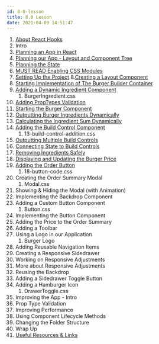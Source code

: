 ```yaml
---
id: 8-0-lesson
title: 8.0 Lesson
date: 2021-04-09 14:51:47
---
```


1. [About React Hooks](8-1-about-react-hooks)
2. Intro
3. [Planning an App in React](8-3-planning-app-in-react)
4. [Planning our App - Layout and Component Tree](8-4-planning-app-layout-and-component-tree.md)
5. [Planning the State](8-5-planing-state)
6. [MUST READ Enabling CSS Modules](8-6-must-read-enabling-css-module)
7. [Setting Up the Project](8-7-setting-up-project)
8.[Creating a Layout Component](8-8-creating-layout-component)
9. [Starting Implementation of The Burger Builder Container](8-9-starting-implementation-burger-builder-container)
10. [Adding a Dynamic Ingredient Component](8-10-adding-dynamic-ingredient-component)
    1. BurgerIngredient.css
11. [Adding PropTypes Validation](8-11-adding-prop-type-validation)
12. [Starting the Burger Component](8-12-starting-burger-component)
13. [Outputting Burger Ingredients Dynamically](8-13-outputting-burger-ingredients-dynamically)
14. [Calculating the Ingredient Sum Dynamically](8-14-calculating-ingredient-sum-dynamically)
15. [Adding the Build Control Component](8-15-adding-build-control-component)
    1. 13-build-control-addition.css
16. [Outputting Multiple Build Controls](8-16-outputting-multiple-build-controls)
17. [Connecting State to Build Controls](8-17-connecting-state-to-build-controls)
18. [Removing Ingredients Safely](8-18-removing-igredients-safely)
19. [Displaying and Updating the Burger Price](8-19-displaying-and-updating-burger-price)
20. [Adding the Order Button](8-20-adding-order-button)
    1. 18-button-code.css
21. Creating the Order Summary Modal
    1. Modal.css
22. Showing & Hiding the Modal (with Animation)
23. Implementing the Backdrop Component
24. Adding a Custom Button Component
    1. Button.css
25. Implementing the Button Component
26. Adding the Price to the Order Summary
27. Adding a Toolbar
28. Using a Logo in our Application
    1. Burger Logo
29. Adding Reusable Navigation Items
30. Creating a Responsive Sidedrawer
31. Working on Responsive Adjustments
32. More about Responsive Adjustments
33. Reusing the Backdrop
34. Adding a Sidedrawer Toggle Button
35. Adding a Hamburger Icon
    1. DrawerToggle.css
36. Improving the App - Intro
37. Prop Type Validation
38. Improving Performance
39. Using Component Lifecycle Methods
40. Changing the Folder Structure
41. Wrap Up
42. [Useful Resources & Links](8-42-useful-resources-and-links)
